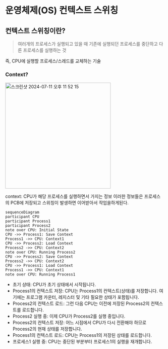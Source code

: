# 운영체제(OS) 컨텍스트 스위칭
## 컨텍스트 스위칭이란?
>여러개의 프로세스가 실행되고 있을 때 기존에 실행되던 프로세스를 중단하고 다른 프로세스를 실행하는 것

즉, CPU에 실행할 프로세스/스레드를 교체하는 기술

### Context?
<img width="334" alt="스크린샷 2024-07-11 오후 11 52 15" src="https://github.com/5dotseven/cs-basic-study/assets/144773042/a83fdccf-0bdd-42f7-80cc-231a3304dcfa">

context: CPU가 해당 프로세스를 실행하면서 가지는 정보
이러한 정보들은 프로세스의 PCB에 저장되고 스위칭이 발생하면 이어받아서 작업을하게된다.
```mermaid
sequenceDiagram
participant CPU
participant Process1
participant Process2
note over CPU: Initial State
CPU ->> Process1: Save Context
Process1 ->> CPU: Context1
CPU ->> Process2: Load Context
Process2 ->> CPU: Context2
note over CPU: Running Process2
CPU ->> Process2: Save Context
Process2 ->> CPU: Context2
CPU ->> Process1: Load Context
Process1 ->> CPU: Context1
note over CPU: Running Process1
```

- 초기 상태: CPU가 초기 상태에서 시작됩니다.
- Process1의 컨텍스트 저장: CPU는 Process1의 컨텍스트(상태)를 저장합니다. 여기에는 프로그램 카운터, 레지스터 및 기타 필요한 상태가 포함됩니다.
- Process2의 컨텍스트 로드: 그런 다음 CPU는 이전에 저장된 Process2의 컨텍스트를 로드합니다.
- Process2 실행 중: 이제 CPU가 Process2를 실행 중입니다.
- Process2의 컨텍스트 저장: 어느 시점에서 CPU가 다시 전환해야 하므로 Process2의 현재 상태를 저장합니다.
- Process1의 컨텍스트 로드: CPU는 Process1의 저장된 상태를 로드합니다.
- 프로세스1 실행 중: CPU는 중단된 부분부터 프로세스1의 실행을 재개합니다.

